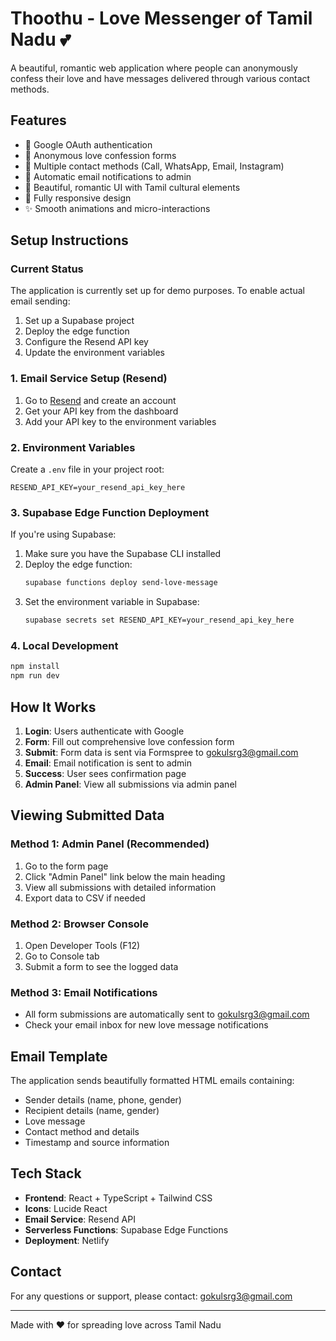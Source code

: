 # Thoothu - Love Messenger of Tamil Nadu 💕

A beautiful, romantic web application where people can anonymously confess their love and have messages delivered through various contact methods.

## Features

- 🔐 Google OAuth authentication
- 💌 Anonymous love confession forms
- 📱 Multiple contact methods (Call, WhatsApp, Email, Instagram)
- 📧 Automatic email notifications to admin
- 🎨 Beautiful, romantic UI with Tamil cultural elements
- 📱 Fully responsive design
- ✨ Smooth animations and micro-interactions

## Setup Instructions

### Current Status

The application is currently set up for demo purposes. To enable actual email sending:

1. Set up a Supabase project
2. Deploy the edge function
3. Configure the Resend API key
4. Update the environment variables

### 1. Email Service Setup (Resend)

1. Go to [Resend](https://resend.com) and create an account
2. Get your API key from the dashboard
3. Add your API key to the environment variables

### 2. Environment Variables

Create a `.env` file in your project root:

```env
RESEND_API_KEY=your_resend_api_key_here
```

### 3. Supabase Edge Function Deployment

If you're using Supabase:

1. Make sure you have the Supabase CLI installed
2. Deploy the edge function:
   ```bash
   supabase functions deploy send-love-message
   ```
3. Set the environment variable in Supabase:
   ```bash
   supabase secrets set RESEND_API_KEY=your_resend_api_key_here
   ```

### 4. Local Development

```bash
npm install
npm run dev
```

## How It Works

1. **Login**: Users authenticate with Google
2. **Form**: Fill out comprehensive love confession form
3. **Submit**: Form data is sent via Formspree to gokulsrg3@gmail.com
4. **Email**: Email notification is sent to admin
5. **Success**: User sees confirmation page
6. **Admin Panel**: View all submissions via admin panel

## Viewing Submitted Data

### Method 1: Admin Panel (Recommended)
1. Go to the form page
2. Click "Admin Panel" link below the main heading
3. View all submissions with detailed information
4. Export data to CSV if needed

### Method 2: Browser Console
1. Open Developer Tools (F12)
2. Go to Console tab
3. Submit a form to see the logged data

### Method 3: Email Notifications
- All form submissions are automatically sent to gokulsrg3@gmail.com
- Check your email inbox for new love message notifications
## Email Template

The application sends beautifully formatted HTML emails containing:
- Sender details (name, phone, gender)
- Recipient details (name, gender)
- Love message
- Contact method and details
- Timestamp and source information

## Tech Stack

- **Frontend**: React + TypeScript + Tailwind CSS
- **Icons**: Lucide React
- **Email Service**: Resend API
- **Serverless Functions**: Supabase Edge Functions
- **Deployment**: Netlify

## Contact

For any questions or support, please contact: gokulsrg3@gmail.com

---

Made with ❤️ for spreading love across Tamil Nadu